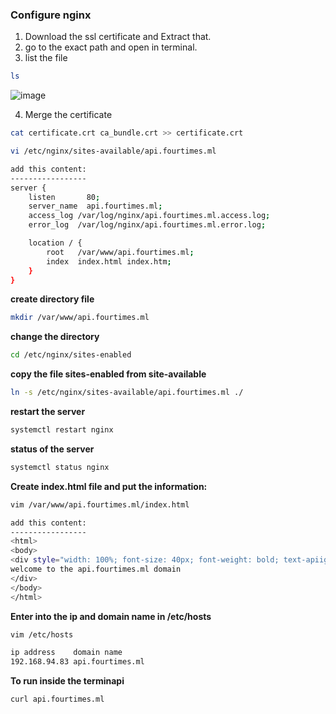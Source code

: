 ### Configure nginx

1. Download the ssl certificate and Extract that.
2. go to the exact path and open in terminal.
3. list the file
```bash
ls
```
![image](https://user-images.githubusercontent.com/91359308/169757062-996321bf-1e8c-44c2-8696-5a68d3baec41.png)


4. Merge the certificate
```bash
cat certificate.crt ca_bundle.crt >> certificate.crt
```

```bash
vi /etc/nginx/sites-available/api.fourtimes.ml

add this content:
-----------------
server {
    listen       80;
    server_name  api.fourtimes.ml;
    access_log /var/log/nginx/api.fourtimes.ml.access.log;
    error_log  /var/log/nginx/api.fourtimes.ml.error.log;

    location / {
        root   /var/www/api.fourtimes.ml;
        index  index.html index.htm;
    }
}
```

**create directory file**

```bash
mkdir /var/www/api.fourtimes.ml
```

**change the directory**

```bash
cd /etc/nginx/sites-enabled
```
**copy the file sites-enabled from site-available**
```bash
ln -s /etc/nginx/sites-available/api.fourtimes.ml ./
```

**restart the server**

```bash
systemctl restart nginx
```
**status of the server**
```bash
systemctl status nginx
```
**Create index.html file and put the information:**
```bash
vim /var/www/api.fourtimes.ml/index.html

add this content:
-----------------
<html>
<body>
<div style="width: 100%; font-size: 40px; font-weight: bold; text-apiign: center;">
welcome to the api.fourtimes.ml domain
</div>
</body>
</html>
```
**Enter into the ip and domain name in /etc/hosts**
```bash
vim /etc/hosts

ip address    domain name
192.168.94.83 api.fourtimes.ml
```
**To run inside the terminapi**
```bash
curl api.fourtimes.ml
```
